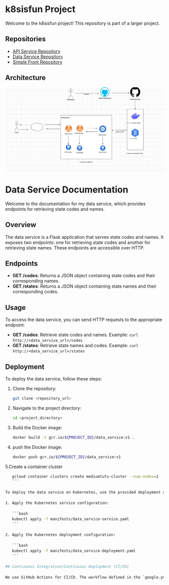 # k8sisfun Project

Welcome to the k8sisfun project! This repository is part of a larger project.

## Repositories

- [API Service Repository](https://github.com/Nivrin/k8sIsFun-APIService)
- [Data Service Repository](https://github.com/Nivrin/k8sIsFun-DataService)
- [Simple Front Repository](https://github.com/Nivrin/k8sIsFun-SimpleFront)

## Architecture

![Architecture](images/architecture.JPG)

# Data Service Documentation

Welcome to the documentation for my data service, which provides endpoints for retrieving state codes and names.

## Overview

The data service is a Flask application that serves state codes and names. It exposes two endpoints: one for retrieving state codes and another for retrieving state names. These endpoints are accessible over HTTP.

## Endpoints

- **GET /codes**: Returns a JSON object containing state codes and their corresponding names.
- **GET /states**: Returns a JSON object containing state names and their corresponding codes.

## Usage

To access the data service, you can send HTTP requests to the appropriate endpoint:

- **GET /codes**: Retrieve state codes and names.
  Example: `curl http://<data_service_url>/codes`
- **GET /states**: Retrieve state names and codes.
  Example: `curl http://<data_service_url>/states`

## Deployment

To deploy the data service, follow these steps:

1. Clone the repository:

    ```bash
    git clone <repository_url>
    ```

2. Navigate to the project directory:

    ```bash
    cd <project_directory>
    ```
    
3. Build the Docker image:

    ```bash
    docker build -t gcr.io/${PROJECT_ID}/data_service:v1 .
    ```
4. push the Docker image:

    ```bash
    docker push gcr.io/${PROJECT_ID}/data_service:v1
    ```
5.Create a container cluster
 ```bash
    gcloud container clusters create mediumtuts-cluster --num-nodes=1 
    ```

To deploy the data service on Kubernetes, use the provided deployment and service YAML files:

1. Apply the Kubernetes service configuration:

    ```bash
    kubectl apply -f manifests/data_service-service.yaml
    ```

2. Apply the Kubernetes deployment configuration:

    ```bash
    kubectl apply -f manifests/data_service-deployment.yaml
    ```

## Continuous Integration/Continuous Deployment (CI/CD)

We use GitHub Actions for CI/CD. The workflow defined in the `google.yml` file automates the building, publishing, and deploying processes.

